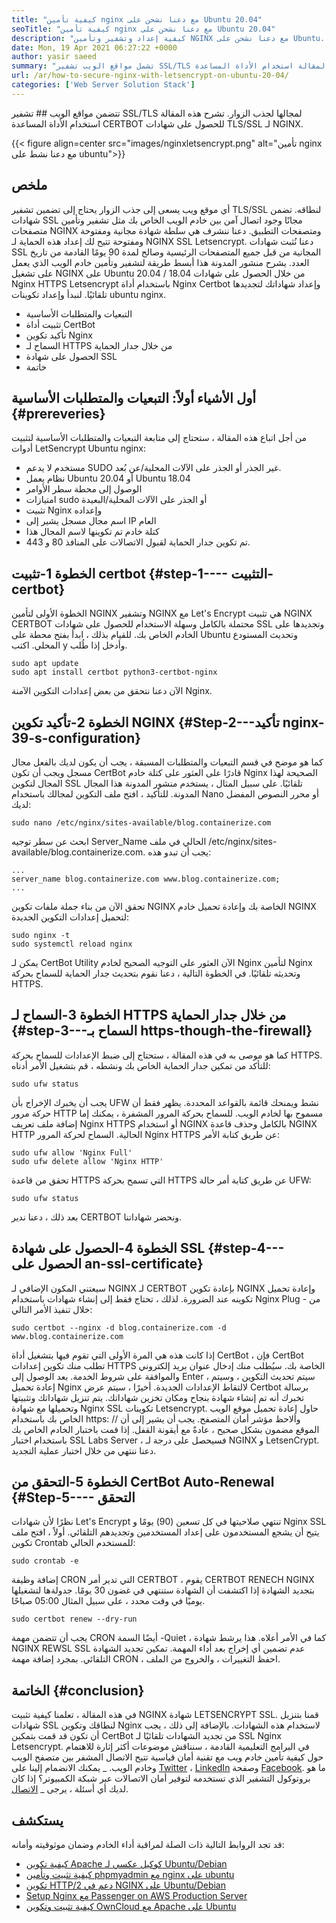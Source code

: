 ```yaml
---
title: "كيفية تأمين nginx مع دعنا نشحن على Ubuntu 20.04" 
seoTitle: "كيفية تأمين nginx مع دعنا نشحن على Ubuntu 20.04" 
description: "كيفية إعداد وتشفير وتأمين NGINX مع دعنا نشحن على Ubuntu. دعنا نتشفير العميل لإنشاء شهادات لتكوين NGINX تلقائيًا." 
date: Mon, 19 Apr 2021 06:27:22 +0000
author: yasir saeed
summary: "تشمل مواقع الويب تشفير SSL/TLS لنطاقها لجذب الزوار. تشرح هذه المقالة استخدام الأداة المساعدة CERTBOT للحصول على شهادات TLS/SSL لـ NGINX." 
url: /ar/how-to-secure-nginx-with-letsencrypt-on-ubuntu-20-04/
categories: ['Web Server Solution Stack']
---
```


تتضمن مواقع الويب ## تشفير SSL/TLS لمجالها لجذب الزوار. تشرح هذه المقالة استخدام الأداة المساعدة CERTBOT للحصول على شهادات TLS/SSL لـ NGINX.

{{< figure align=center src="images/nginxletsencrypt.png" alt="تأمين nginx مع دعنا نشط على ubuntu">}}


## **ملخص**
أي موقع ويب يسعى إلى جذب الزوار يحتاج إلى تضمين تشفير TLS/SSL لنطاقه. تضمن شهادات SSL مجانًا وجود اتصال آمن بين خادم الويب الخاص بك مثل تشفير وتأمين متصفحات NGINX ومتصفحات التطبيق. دعنا ننشرف هي سلطة شهادة مجانية ومفتوحة ومفتوحة تتيح لك إعداد هذه الحماية لـ NGINX SSL Letsencrypt. دعنا نُثبت شهادات SSL المجانية من قبل جميع المتصفحات الرئيسية وصالح لمدة 90 يومًا القادمة من تاريخ العدد.
يشرح منشور المدونة هذا أبسط طريقة لتشفير وتأمين خادم الويب الذي يعمل على تشغيل NGINX على Ubuntu 20.04 / 18.04 من خلال الحصول على شهادات Nginx HTTPS Letsencrypt باستخدام أداة Nginx Certbot وإعداد شهاداتك لتجديدها تلقائيًا. لنبدأ وإعداد تكوينات ubuntu nginx.
  * التبعيات والمتطلبات الأساسية
  * تثبيت أداة CertBot
  * تأكيد تكوين Nginx
  * السماح لـ HTTPS من خلال جدار الحماية
  * الحصول على شهادة SSL
  * خاتمة

## أول الأشياء أولاً: التبعيات والمتطلبات الأساسية   {#prereveries}
من أجل اتباع هذه المقالة ، ستحتاج إلى متابعة التبعيات والمتطلبات الأساسية لتثبيت أدوات LetSencrypt Ubuntu nginx:
  * مستخدم لا يدعم SUDO غير الجذر أو الجذر على الآلات المحلية/عن بُعد.
  * نظام يعمل Ubuntu 20.04 أو Ubuntu 18.04
  * الوصول إلى محطة سطر الأوامر
  * امتيازات sudo أو الجذر على الآلات المحلية/البعيدة
  * تثبيت Nginx وإعداده
  * اسم مجال مسجل يشير إلى IP العام
  * كتلة خادم تم تكوينها لاسم المجال هذا
  * تم تكوين جدار الحماية لقبول الاتصالات على المنافذ 80 و 443.

## الخطوة 1-تثبيت certbot   {#step-1---- التثبيت-certbot}
الخطوة الأولى لتأمين NGINX وتشفير NGINX مع Let's Encrypt هي تثبيت NGINX CERTBOT محتملة بالكامل وسهلة الاستخدام للحصول على شهادات SSL وتجديدها على الخادم الخاص بك. للقيام بذلك ، ابدأ بفتح محطة على Ubuntu وتحديث المستودع المحلي. اكتب y وأدخل إذا طُلب.
```
sudo apt update
sudo apt install certbot python3-certbot-nginx

```
الآن دعنا نتحقق من بعض إعدادات التكوين الآمنة Nginx.

## الخطوة 2-تأكيد تكوين NGINX   {#Step-2---تأكيد nginx-39-s-configuration}
كما هو موضح في قسم التبعيات والمتطلبات المسبقة ، يجب أن يكون لديك بالفعل مجال مسجل ويجب أن تكون CertBot قادرًا على العثور على كتلة خادم Nginx الصحيحة لهذا المجال لتكوين SSL تلقائيًا. على سبيل المثال ، يستخدم منشور المدونة هذا المجال المدونة.
للتأكيد ، افتح ملف التكوين لمجالك باستخدام Nano أو محرر النصوص المفضل لديك:
```
sudo nano /etc/nginx/sites-available/blog.containerize.com

```
ابحث عن سطر توجيه Server_Name الحالي في ملف /etc/nginx/sites-available/blog.containerize.com. يجب أن تبدو هذه:
```
...
server_name blog.containerize.com www.blog.containerize.com;
...
```
تحقق الآن من بناء جملة ملفات تكوين NGINX الخاصة بك وإعادة تحميل خادم NGINX لتحميل إعدادات التكوين الجديدة:
```
sudo nginx -t
sudo systemctl reload nginx

```
يمكن لـ CertBot Utility الآن العثور على التوجيه الصحيح لخادم Nginx لتأمين Nginx وتحديثه تلقائيًا. في الخطوة التالية ، دعنا نقوم بتحديث جدار الحماية للسماح بحركة HTTPS.

## الخطوة 3-السماح لـ HTTPS من خلال جدار الحماية   {#step-3---السماح بـ https-though-the-firewall}
كما هو موصى به في هذه المقالة ، ستحتاج إلى ضبط الإعدادات للسماح بحركة HTTPS. للتأكد من تمكين جدار الحماية الخاص بك ونشطه ، قم بتشغيل الأمر أدناه:
```
sudo ufw status

```
يجب أن يخبرك الإخراج بأن UFW نشط ويمنحك قائمة بالقواعد المحددة. يظهر فقط أن حركة مرور HTTP مسموح بها لخادم الويب. للسماح بحركة المرور المشفرة ، يمكنك إما إضافة ملف تعريف Nginx HTTPS أو استخدام NGINX بالكامل وحذف قاعدة NGINX HTTP الحالية. السماح لحركة المرور Nginx HTTPS عن طريق كتابة الأمر:
```
sudo ufw allow 'Nginx Full'
sudo ufw delete allow 'Nginx HTTP'

```
تحقق من قاعدة HTTPS التي تسمح بحركة HTTPS عن طريق كتابة أمر حالة UFW:
```
sudo ufw status

```
بعد ذلك ، دعنا ندير CERTBOT ونحضر شهاداتنا.

## الخطوة 4-الحصول على شهادة SSL   {#step-4---الحصول على an-ssl-certificate}
سيعتني المكون الإضافي لـ NGINX لـ CERTBOT بإعادة تكوين NGINX وإعادة تحميل تكوينه عند الضرورة. لذلك ، تحتاج فقط إلى إنشاء شهادات باستخدام Nginx Plug - من خلال تنفيذ الأمر التالي:
```
sudo certbot --nginx -d blog.containerize.com -d www.blog.containerize.com

```
إذا كانت هذه هي المرة الأولى التي تقوم فيها بتشغيل أداة CertBot ، فإن CertBot تطلب منك تكوين إعدادات HTTPS الخاصة بك. سيُطلب منك إدخال عنوان بريد إلكتروني والموافقة على شروط الخدمة. بعد الوصول إلى Enter ، سيتم تحديث التكوين ، وسيتم إعادة تحميل Nginx لالتقاط الإعدادات الجديدة. أخيرًا ، سيتم عرض Certbot برسالة تخبرك أنه تم إنشاء شهادة بنجاح ومكان تخزين شهاداتك.
يتم تنزيل شهاداتك وتثبيتها وتحميلها مع شهادة Nginx SSL تكوينات Letsencrypt. حاول إعادة تحميل موقع الويب الخاص بك باستخدام https: // وألاحظ مؤشر أمان المتصفح. يجب أن يشير إلى أن الموقع مضمون بشكل صحيح ، عادةً مع أيقونة القفل. إذا قمت باختبار الخادم الخاص بك باستخدام اختبار SSL Labs Server ، فسيحصل على درجة لـ NGINX و LetsenCrypt.
دعنا ننتهي من خلال اختبار عملية التجديد.

## الخطوة 5-التحقق من CertBot Auto-Renewal   {#Step-5---- التحقق
نظرًا لأن شهادات Let's Encrypt تنتهي صلاحيتها في كل تسعين (90) يومًا و Nginx SSL يتيح أن يشجع المستخدمون على إعداد المستخدمين وتجديدهم التلقائي. أولاً ، افتح ملف تكوين Crontab للمستخدم الحالي:
```
sudo crontab -e
```
إضافة وظيفة CRON التي تدير أمر CERTBOT ، يقوم CERTBOT RENECH NGINX بتجديد الشهادة إذا اكتشفت أن الشهادة ستنتهي في غضون 30 يومًا. جدولةها لتشغيلها يوميًا في وقت محدد ، على سبيل المثال 05:00 صباحًا.
```
sudo certbot renew --dry-run

```
يجب أن تتضمن مهمة CRON أيضًا السمة -Quiet ، كما في الأمر أعلاه. هذا يرشط شهادة NGINX REWSL SSL عدم تضمين أي إخراج بعد أداء المهمة. تمكين تجديد الشهادة التلقائي. بمجرد إضافة مهمة CRON ، احفظ التغييرات ، والخروج من الملف.

## الخاتمة   {#conclusion}
في هذه المقالة ، تعلمنا كيفية تثبيت NGINX شهادة LETSENCRYPT SSL. قمنا بتنزيل شهادات SSL لنطاقك وتكوين Nginx لاستخدام هذه الشهادات. بالإضافة إلى ذلك ، يجب أن تكون قد قمت بتمكين CertBot من تجديد الشهادات تلقائيًا لـ SSL Nginx Letsencrypt. في البرامج التعليمية القادمة ، سنناقش موضوعات أكثر إثارة للاهتمام حول كيفية تأمين خادم ويب مع تقنية أمان قياسية تتيح الاتصال المشفر بين متصفح الويب وخادم الويب.
_ يمكنك الانضمام إلينا على [Twitter][1] ، [LinkedIn][2] وصفحة [Facebook][3]. ما هو بروتوكول التشفير الذي تستخدمه لتوفير أمان الاتصالات عبر شبكة الكمبيوتر؟ إذا كان لديك أي أسئلة ، يرجى _ [الاتصال][4].

## يستكشف
قد تجد الروابط التالية ذات الصلة لمراقبة أداء الخادم وضمان موثوقيته وأمانه:
  * [كيفية تكوين Apache كوكيل عكسي لـ Ubuntu/Debian][5]
  * [كيفية تثبيت وتأمين phpmyadmin مع nginx على ubuntu][6]
  * [تكوين HTTP/2 دعم في NGINX على Ubuntu/Debian][7]
  * [Setup Nginx مع Passenger on AWS Production Server][8]
  * [كيفية تثبيت وتكوين OwnCloud مع Apache على Ubuntu][9]

  
[1]: https://twitter.com/containerize_co
[2]: https://www.linkedin.com/company/containerize/
[3]: http://facebook.com/containerize
[4]: mailto:yasir.saeed@aspose.com
[5]: https://blog.containerize.com/web-server-solution-stack/how-to-configure-apache-as-a-reverse-proxy-for-ubuntudebian/
[6]: https://blog.containerize.com/web-server-solution-stack/how-to-install-and-secure-phpmyadmin-with-nginx-on-ubuntu/
[7]: https://blog.containerize.com/web-server-solution-stack/how-to-configure-http2-support-in-nginx-on-ubuntudebian/
[8]: https://blog.containerize.com/web-server-solution-stack/how-to-setup-nginx-with-passenger-on-aws-production-server/
[9]: https://blog.containerize.com/backup-and-sync-software/how-to-install-and-configure-owncloud-with-apache-on-ubuntu/
